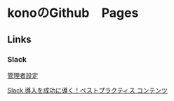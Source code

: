 # konoのGithub　Pages

## Links

### Slack
[管理者設定](https://github.com/kono1029/kono1029.github.io/blob/main/Slack.md)

[Slack 導入を成功に導く！ベストプラクティス コンテンツ](https://slack-success.splashthat.com/)

